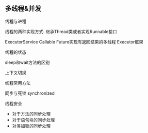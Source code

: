 
## 多线程&并发

线程与进程

线程的两种实现方式: 继承Thread类或者实现Runnable接口

ExecutorService Callable Future实现有返回结果的多线程 Executor框架

线程的状态

sleep和wait方法的区别

上下文切换

线程常用方法

同步与死锁 synchronized


线程安全
 + 对于方法的同步处理
 + 对于语句块的同步处理
 + 对类加锁的同步处理

